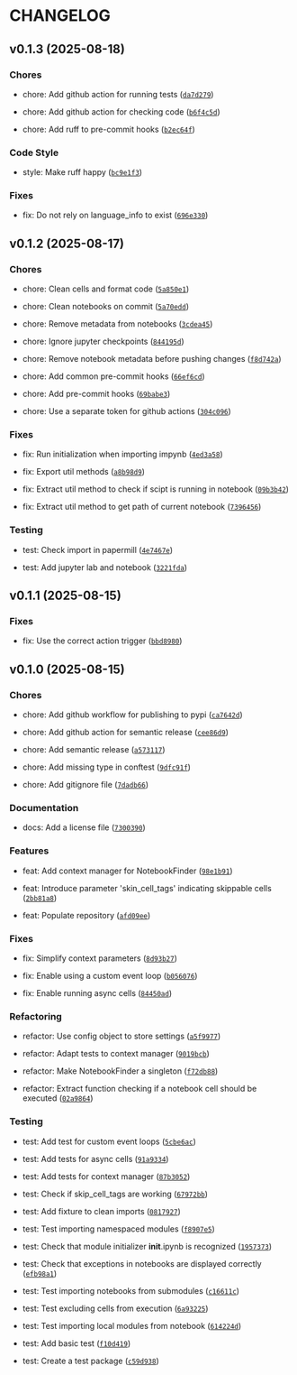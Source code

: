 # CHANGELOG


## v0.1.3 (2025-08-18)

### Chores

* chore: Add github action for running tests ([`da7d279`](https://github.com/shirte/impynb/commit/da7d279b8db089d3fb833cc3ecd360b2e4f38d93))

* chore: Add github action for checking code ([`b6f4c5d`](https://github.com/shirte/impynb/commit/b6f4c5d4e976afe490424a529d63773770e43a03))

* chore: Add ruff to pre-commit hooks ([`b2ec64f`](https://github.com/shirte/impynb/commit/b2ec64f5773c73c904881afbc4ef578c78ecec1f))

### Code Style

* style: Make ruff happy ([`bc9e1f3`](https://github.com/shirte/impynb/commit/bc9e1f313eb7e26819884141affe21374e8c77b0))

### Fixes

* fix: Do not rely on language_info to exist ([`696e330`](https://github.com/shirte/impynb/commit/696e3306edbde30c7a9fc5d4b08ae4586e4f413c))


## v0.1.2 (2025-08-17)

### Chores

* chore: Clean cells and format code ([`5a850e1`](https://github.com/shirte/impynb/commit/5a850e138614eb8ee293fd787ada6beb504447b7))

* chore: Clean notebooks on commit ([`5a70edd`](https://github.com/shirte/impynb/commit/5a70edd729ffeb0a8d3e07bf4ebf4b86a07f5cf9))

* chore: Remove metadata from notebooks ([`3cdea45`](https://github.com/shirte/impynb/commit/3cdea4552da69503eb2424033e2c40760e3e74f4))

* chore: Ignore jupyter checkpoints ([`844195d`](https://github.com/shirte/impynb/commit/844195d942bc5c5df0644cedb94400e7e1a8bd07))

* chore: Remove notebook metadata before pushing changes ([`f8d742a`](https://github.com/shirte/impynb/commit/f8d742af6434335e652c04b1ad8e4f92afb1f34f))

* chore: Add common pre-commit hooks ([`66ef6cd`](https://github.com/shirte/impynb/commit/66ef6cdaa55728f3c650764d22b68316d69eda64))

* chore: Add pre-commit hooks ([`69babe3`](https://github.com/shirte/impynb/commit/69babe3ccf40adff8f9395ca2b1a2a41d6291276))

* chore: Use a separate token for github actions ([`304c096`](https://github.com/shirte/impynb/commit/304c0964aeb6f6a56e9978a6ccc562120d7e4476))

### Fixes

* fix: Run initialization when importing impynb ([`4ed3a58`](https://github.com/shirte/impynb/commit/4ed3a58851675dbdc414beb04cf36718b5cbd375))

* fix: Export util methods ([`a8b98d9`](https://github.com/shirte/impynb/commit/a8b98d9289f48627dd5ea4030d8ade79ac73baff))

* fix: Extract util method to check if scipt is running in notebook ([`09b3b42`](https://github.com/shirte/impynb/commit/09b3b4215c111364d662d6586b29047f34700ab1))

* fix: Extract util method to get path of current notebook ([`7396456`](https://github.com/shirte/impynb/commit/739645622be45fa4af6f6752897d932a0817e281))

### Testing

* test: Check import in papermill ([`4e7467e`](https://github.com/shirte/impynb/commit/4e7467e9ee47e463c22e50c732c2f0e4e8f710d6))

* test: Add jupyter lab and notebook ([`3221fda`](https://github.com/shirte/impynb/commit/3221fda7b4f199fe5fe9b9f8e01be88237b2e605))


## v0.1.1 (2025-08-15)

### Fixes

* fix: Use the correct action trigger ([`bbd8980`](https://github.com/shirte/impynb/commit/bbd89807c79488995de76c77f2929df93f5285b9))


## v0.1.0 (2025-08-15)

### Chores

* chore: Add github workflow for publishing to pypi ([`ca7642d`](https://github.com/shirte/impynb/commit/ca7642df64ba005bd9009fe6a50c192f08caad3b))

* chore: Add github action for semantic release ([`cee86d9`](https://github.com/shirte/impynb/commit/cee86d9bf80aff4d4eee331d60a002bba8ccb035))

* chore: Add semantic release ([`a573117`](https://github.com/shirte/impynb/commit/a5731177cf72bcb0f567c815014e23efaa61df86))

* chore: Add missing type in conftest ([`9dfc91f`](https://github.com/shirte/impynb/commit/9dfc91f6d7d0b3649f0226900aed181a49c892e6))

* chore: Add gitignore file ([`7dadb66`](https://github.com/shirte/impynb/commit/7dadb66b97b4745a8b44c3eb5b694c58680579b7))

### Documentation

* docs: Add a license file ([`7300390`](https://github.com/shirte/impynb/commit/730039063fe86cbb64c0586a838f2e3dbe754791))

### Features

* feat: Add context manager for NotebookFinder ([`98e1b91`](https://github.com/shirte/impynb/commit/98e1b91c71b654d54d85f2676047a9ac00a216f1))

* feat: Introduce parameter 'skin_cell_tags' indicating skippable cells ([`2bb81a8`](https://github.com/shirte/impynb/commit/2bb81a8a4403b9db79523ad1965089cba8131031))

* feat: Populate repository ([`afd09ee`](https://github.com/shirte/impynb/commit/afd09ee9d12b9eb171aa750066a4c71c7817856b))

### Fixes

* fix: Simplify context parameters ([`8d93b27`](https://github.com/shirte/impynb/commit/8d93b278771733c998e9ff3a3c79fbec0e4971ab))

* fix: Enable using a custom event loop ([`b056076`](https://github.com/shirte/impynb/commit/b056076ca45f7a45387816a7ff271d22ee1d8b64))

* fix: Enable running async cells ([`84450ad`](https://github.com/shirte/impynb/commit/84450ad7c4e5583354831fe6fd9904acdbfb35d8))

### Refactoring

* refactor: Use config object to store settings ([`a5f9977`](https://github.com/shirte/impynb/commit/a5f997714ab2110868371b34d44d072c788987be))

* refactor: Adapt tests to context manager ([`9019bcb`](https://github.com/shirte/impynb/commit/9019bcbb2f798b861597b082dd961bb23ea06e4c))

* refactor: Make NotebookFinder a singleton ([`f72db88`](https://github.com/shirte/impynb/commit/f72db88e6d777825093d67fdc86d103826194a84))

* refactor: Extract function checking if a notebook cell should be executed ([`02a9864`](https://github.com/shirte/impynb/commit/02a986491276467ac116143008f3f8c19076e208))

### Testing

* test: Add test for custom event loops ([`5cbe6ac`](https://github.com/shirte/impynb/commit/5cbe6ac484dbd3b5e21b6b203efc7ec54d193a4a))

* test: Add tests for async cells ([`91a9334`](https://github.com/shirte/impynb/commit/91a9334ae5317c73e986f6da9fde842ff2a5c6df))

* test: Add tests for context manager ([`87b3052`](https://github.com/shirte/impynb/commit/87b30526a8e42294279ef8685d5c7016e335bb96))

* test: Check if skip_cell_tags are working ([`67972bb`](https://github.com/shirte/impynb/commit/67972bb80dd16ad489030bb1ae76c454fa90d326))

* test: Add fixture to clean imports ([`0817927`](https://github.com/shirte/impynb/commit/08179276fcf24ea749bb8d06b2e107a3bfc0e893))

* test: Test importing namespaced modules ([`f8907e5`](https://github.com/shirte/impynb/commit/f8907e530791fa9ddd8461542e43a929d6fc12b2))

* test: Check that module initializer __init__.ipynb is recognized ([`1957373`](https://github.com/shirte/impynb/commit/19573733b88aa69eb2dff2391e1beac3d9cd2ab7))

* test: Check that exceptions in notebooks are displayed correctly ([`efb98a1`](https://github.com/shirte/impynb/commit/efb98a1628d9383af72b9b0b73587618a40cdbe6))

* test: Test importing notebooks from submodules ([`c16611c`](https://github.com/shirte/impynb/commit/c16611cc5f72babc3948f8dde0abe2a66c2276ad))

* test: Test excluding cells from execution ([`6a93225`](https://github.com/shirte/impynb/commit/6a93225976a8c038ec69d5d35e76949cfe81a673))

* test: Test importing local modules from notebook ([`614224d`](https://github.com/shirte/impynb/commit/614224d4aac357f69cc6ac11a555487f87cf572d))

* test: Add basic test ([`f10d419`](https://github.com/shirte/impynb/commit/f10d419732c3a2ec85b0ae2970e8e93bfb85e9de))

* test: Create a test package ([`c59d938`](https://github.com/shirte/impynb/commit/c59d938b3aa29067cc6e9e2c2aaf5bf2193b979e))
